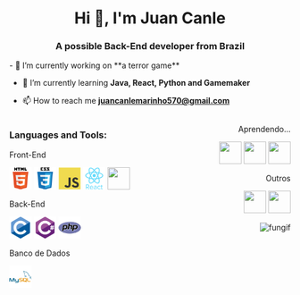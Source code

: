 <h1 align="center">Hi 👋, I'm Juan Canle</h1>
<h3 align="center">A possible Back-End developer from Brazil</h3>

<p align="left">
  - 🔭 I’m currently working on **a terror game**

  - 🌱 I’m currently learning **Java, React, Python and Gamemaker**

  - 📫 How to reach me **juancanlemarinho570@gmail.com**
</p>

<div style="display: flex; justify-content: space-between;">
  <div>
    <h3>Languages and Tools:</h3>
    <p>Front-End</p>
    <img src="https://raw.githubusercontent.com/devicons/devicon/master/icons/html5/html5-original-wordmark.svg" width="40" height="40"/>
    <img src="https://raw.githubusercontent.com/devicons/devicon/master/icons/css3/css3-original-wordmark.svg" width="40" height="40"/>
    <img src="https://raw.githubusercontent.com/devicons/devicon/master/icons/javascript/javascript-original.svg" width="40" height="40"/>
    <img src="https://raw.githubusercontent.com/devicons/devicon/master/icons/react/react-original-wordmark.svg" width="40" height="40"/>
    <img src="https://cdn.jsdelivr.net/gh/devicons/devicon@latest/icons/tailwindcss/tailwindcss-original-wordmark.svg" width="40" height="40"/>
    <p>Back-End</p>
    <img src="https://raw.githubusercontent.com/devicons/devicon/master/icons/c/c-original.svg" width="40" height="40"/>
    <img src="https://raw.githubusercontent.com/devicons/devicon/master/icons/csharp/csharp-original.svg" width="40" height="40"/>
    <img src="https://raw.githubusercontent.com/devicons/devicon/master/icons/php/php-original.svg" width="40" height="40"/>
    <p>Banco de Dados</p>
    <img src="https://raw.githubusercontent.com/devicons/devicon/master/icons/mysql/mysql-original-wordmark.svg" width="40" height="40"/>
  </div>

  <div style="text-align: right;">
    <p>Aprendendo...</p>
    <img src="https://cdn.jsdelivr.net/gh/devicons/devicon@latest/icons/java/java-original-wordmark.svg" width="40" height="40"/>
    <img src="https://cdn.jsdelivr.net/gh/devicons/devicon@latest/icons/python/python-original-wordmark.svg" width="40" height="40"/>
    <img src="https://cdn.jsdelivr.net/gh/devicons/devicon@latest/icons/nodejs/nodejs-original-wordmark.svg" width="40" height="40"/>
    <p>Outros</p>
    <img src="https://www.vectorlogo.zone/logos/figma/figma-icon.svg" width="40" height="40"/>
    <img src="https://www.vectorlogo.zone/logos/git-scm/git-scm-icon.svg" width="40" height="40"/> 
    <p>
      <img src="https://media.giphy.com/media/lWUT7SZEDv6gVI4ARR/giphy.gif" alt="fungif"/>
    </p>
  </div>
</div>

